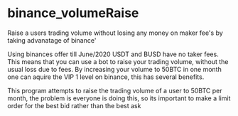 # binance_volumeRaise
Raise a users trading volume without losing any money on maker fee's by taking advanatage of binance'

Using binances offer till June/2020 USDT and BUSD have no taker fees. This means that you can use a bot to raise your trading
volume, without the usual loss due to fees. 
By increasing your volume to 50BTC in one month one can aquire the VIP 1 level on binance, this has several benefits.

This program attempts to raise the trading volume of a user to 50BTC per month, the problem is everyone is doing this, so its
important to make a limit order for the best bid rather than the best ask
